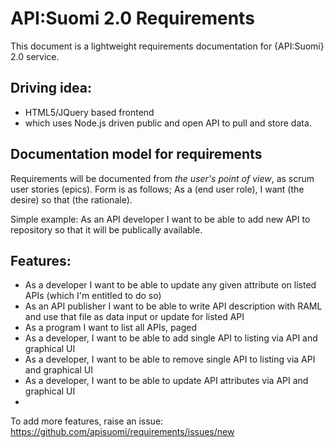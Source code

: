 API:Suomi 2.0 Requirements
============

This document is a lightweight requirements documentation for {API:Suomi} 2.0 service. 

## Driving idea: 
* HTML5/JQuery based frontend 
* which uses Node.js driven public and open API to pull and store data.  

## Documentation model for requirements

Requirements will be documented from *the user's point of view*, as scrum user stories (epics). Form is as follows; As a (end user role), I want (the desire) so that (the rationale).

Simple example: As an API developer I want to be able to add new API to repository so that it will be publically available.

## Features:
* As a developer I want to be able to update any given attribute on listed APIs (which I'm entitled to do so)
* As an API publisher I want to be able to write API description with RAML and use that file as data input or update for listed API
* As a program I want to list all APIs, paged
* As a developer, I want to be able to add single API to listing via API and graphical UI
* As a developer, I want to be able to remove single API to listing via API and graphical UI
* As a developer, I want to be able to update API attributes via API and graphical UI
* 

To add more features, raise an issue: https://github.com/apisuomi/requirements/issues/new
